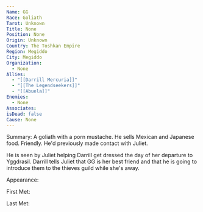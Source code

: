 ```yaml
---
Name: GG
Race: Goliath
Tarot: Unknown
Title: None
Position: None
Origin: Unknown
Country: The Toshkan Empire
Region: Megiddo
City: Megiddo
Organization:
  - None
Allies:
  - "[[Darrill Mercuria]]"
  - "[[The Legendseekers]]"
  - "[[Abuela]]"
Enemies:
  - None
Associates: 
isDead: false
Cause: None
---
```

Summary:
A goliath with a porn mustache. He sells Mexican and Japanese food. Friendly. He'd previously made contact with Juliet.

He is seen by Juliet helping Darrill get dressed the day of her departure to Yggdrasil. Darrill tells Juliet that GG is her best friend and that he is going to introduce them to the thieves guild while she's away. 

Appearance: 

First Met: 

Last Met: 